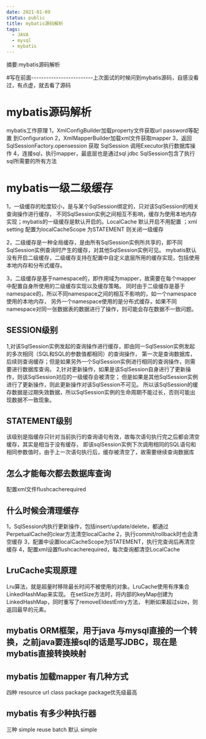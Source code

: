 ```yaml
---
date: 2021-01-09
status: public
title: mybatis源码解析
tags:
  - JAVA
  - mysql
  - mybatis
---
```


摘要:mybatis源码解析
<!--more-->
#写在前面-------------------------上次面试的时候问到mybatis源码，自感没看过，有点虚，就去看了源码
# mybatis源码解析
mybatis工作原理
1，XmlConfigBuilder加载property文件获取url password等配置 到Configuration
2，XmlMapperBuilder加载xml文件获取mapper
3，返回SqlSessionFactory.opensession  获取 SqlSession 调用Executor执行数据库操作
4，连接sql，执行mapper，最底层也是通过sql jdbc  SqlSession包含了执行sql所需要的所有方法


# mybatis一级二级缓存

1，一级缓存的粒度较小，是与某个SqlSession绑定的，只对该SqlSession的相关查询操作进行缓存，
不同SqlSession实例之间相互不影响，缓存为使用本地内存实现；mybatis的一级缓存是默认开启的。LocalCache
默认开启不用配置 ；xml setting 配置为localCacheScope 为STATEMENT 则关闭一级缓存

2，二级缓存是一种全局缓存，是由所有SqlSession实例所共享的，即不同SqlSession实例查询时产生的缓存，对其他SqlSession实例可见。
mybatis默认没有开启二级缓存，二级缓存支持在配置中自定义底层所用的缓存实现，包括使用本地内存和分布式缓存。

3，二级缓存是基于namespace的，即作用域为mapper，故需要在每个mapper中配置自身所使用的二级缓存实现以及缓存策略。
同时由于二级缓存是基于namespace的，所以不同namespace之间的相互不影响的，如一个namespace使用的本地内存，
另外一个namespace使用的是分布式缓存，如果不同namespace对同一张数据表的数据进行了操作，则可能会存在数据不一致问题。

## SESSION级别
1,对该SqlSession实例发起的查询操作进行缓存，即由同一SqlSession实例发起的多次相同（SQL和SQL的参数值都相同）的查询操作，
第一次是查询数据库，后续则查询缓存；但是如果另外一个SqlSession实例进行相同的查询操作，则需要进行数据库查询。
2,针对更新操作，如果是该SqlSession自身进行了更新操作，则该SqlSession对应的一级缓存会被清空；
但是如果是其他SqlSession实例进行了更新操作，则此更新操作对该SqlSession不可见。
所以该SqlSession的缓存数据是过期失效数据，所以SqlSession实例的生命周期不能过长，否则可能出现数据不一致现象。
## STATEMENT级别
该级别是指缓存只针对当前执行的查询语句有效，故每次语句执行完之后都会清空缓存，其实是相当于没有缓存，
即该sqlSession实例下次调用相同的SQL语句和相同参数值时，由于上一次语句执行后，缓存被清空了，故需要继续查询数据库

## 怎么才能每次都去数据库查询
配置xml文件flushcacherequired

## 什么时候会清理缓存
1，SqlSession内执行更新操作，包括insert/update/delete，都通过PerpetualCache的clear方法清空localCache
2，执行commit/rollback时也会清空缓存
3，配置中设置localCacheScope为STATEMENT，执行完查询后再清空缓存
4，配置xml设置flushcacherequired，每次查询都清空LocalCache

##  LruCache实现原理
Lru算法，就是超量时移除最长时间不被使用的对象。LruCache使用有序集合LinkedHashMap来实现。
在setSize方法时，将内部的keyMap创建为LinkedHashMap，同时重写了removeEldestEntry方法，
判断如果超过size，则返回最早的元素。

## mybatis ORM框架，用于java 与mysql直接的一个转换，之前java要连接sql的话是写JDBC，现在是mybatis直接转换映射 

## mybatis 加载mapper 有几种方式  
四种 resource url class package  package优先级最高

##  mybatis 有多少种执行器
三种 simple reuse batch  默认 simple